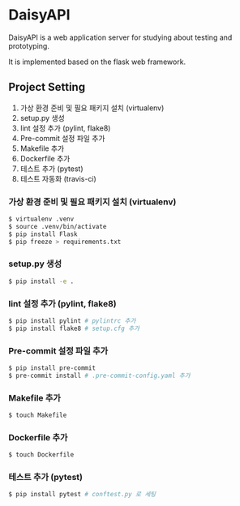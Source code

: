 # DaisyAPI

DaisyAPI is a web application server for studying about testing and prototyping.


It is implemented based on the flask web framework.


## Project Setting
1. 가상 환경 준비 및 필요 패키지 설치 (virtualenv)
1. setup.py 생성
1. lint 설정 추가 (pylint, flake8)
1. Pre-commit 설정 파일 추가
1. Makefile 추가
1. Dockerfile 추가
1. 테스트 추가 (pytest)
1. 테스트 자동화 (travis-ci)

### 가상 환경 준비 및 필요 패키지 설치 (virtualenv)
```bash
$ virtualenv .venv
$ source .venv/bin/activate
$ pip install Flask
$ pip freeze > requirements.txt
```

### setup.py 생성
```bash
$ pip install -e .
```

### lint 설정 추가 (pylint, flake8)
```bash
$ pip install pylint # pylintrc 추가
$ pip install flake8 # setup.cfg 추가
```

### Pre-commit 설정 파일 추가
```bash
$ pip install pre-commit
$ pre-commit install # .pre-commit-config.yaml 추가
```

### Makefile 추가
```bash
$ touch Makefile 
```

### Dockerfile 추가
```bash
$ touch Dockerfile
```

### 테스트 추가 (pytest)
```bash
$ pip install pytest # conftest.py 로 세팅
```
